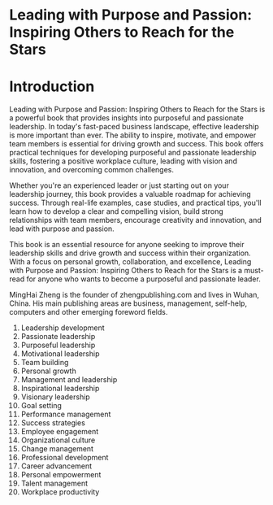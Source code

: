 # Leading with Purpose and Passion: Inspiring Others to Reach for the Stars

# Introduction

Leading with Purpose and Passion: Inspiring Others to Reach for the Stars is a powerful book that provides insights into purposeful and passionate leadership. In today's fast-paced business landscape, effective leadership is more important than ever. The ability to inspire, motivate, and empower team members is essential for driving growth and success. This book offers practical techniques for developing purposeful and passionate leadership skills, fostering a positive workplace culture, leading with vision and innovation, and overcoming common challenges.

Whether you're an experienced leader or just starting out on your leadership journey, this book provides a valuable roadmap for achieving success. Through real-life examples, case studies, and practical tips, you'll learn how to develop a clear and compelling vision, build strong relationships with team members, encourage creativity and innovation, and lead with purpose and passion.

This book is an essential resource for anyone seeking to improve their leadership skills and drive growth and success within their organization. With a focus on personal growth, collaboration, and excellence, Leading with Purpose and Passion: Inspiring Others to Reach for the Stars is a must-read for anyone who wants to become a purposeful and passionate leader.


MingHai Zheng is the founder of zhengpublishing.com and lives in Wuhan, China. His main publishing areas are business, management, self-help, computers and other emerging foreword fields.



1. Leadership development
2. Passionate leadership
3. Purposeful leadership
4. Motivational leadership
5. Team building
6. Personal growth
7. Management and leadership
8. Inspirational leadership
9. Visionary leadership
10. Goal setting
11. Performance management
12. Success strategies
13. Employee engagement
14. Organizational culture
15. Change management
16. Professional development
17. Career advancement
18. Personal empowerment
19. Talent management
20. Workplace productivity

